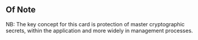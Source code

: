 ## Of Note

NB: The key concept for this card is protection of master cryptographic secrets, within the application and more widely in management processes.
